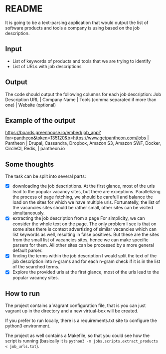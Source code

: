 # README #

It is going to be a text-parsing application that would output the list of software products and tools a company is using
based on the job description.

## Input ##
 * List of keywords of products and tools that we are trying to identify
 * List of URLs with job descriptions

## Output ##
The code should output the following columns for each job description:
Job Description URL | Company Name | Tools (comma separated if more than one) | Website (optional)

## Example of the output ##
https://boards.greenhouse.io/embed/job_app?for=pantheon&token=135120&b=https://www.getpantheon.com/jobs | Pantheon | Drupal, Cassandra, Dropbox, Amazon S3, Amazon SWF, Docker, CircleCI, Redis,  | pantheon.io

## Some thoughts ##
The task can be split into several parts:
*  [x] downloading the job descriptions.
      At the first glance, most of the urls lead to the popular vacancy sites, but there are exceptions. Parallelizing the process of page fetching, we should be carefull       and balance the load on the sites for which we have multiple urls. Fortunatelly, the list of the vacancies sites should be rather small, other sites can be visited 
      simultaneously.
*  [x] extracting the job description from a page
      For simplicity, we can consider the whole text on the page. The only problem I see is that on some sites there is context advertizing of similar vacancies 
      which can list keywords as well, resulting in false positives. But these are the sites from the small list of vacancies sites, hence we can make specific parsers for      them. All other sites can be processed by a more general default parser.
*  [x] finding the terms within the job description
      I would split the text of the job description into n-grams and for each n-gram check if it is in the list of the searched terms. 
*  [x] Explore the provided urls
    at the first glance, most of the urls lead to the popular vacancy sites.

## How to run ##
The project contains a Vagrant configuration file, that is you can just vagrant up in the directory and a new virtual-box will be created.

If you prefer to run locally, there is a requirements.txt site to configure the python3 environment.

The project as well contains a Makefile, so that you could see how the script is running (basically it is `python3 -m jobs.scripts.extract_products < job_urls.txt`).
